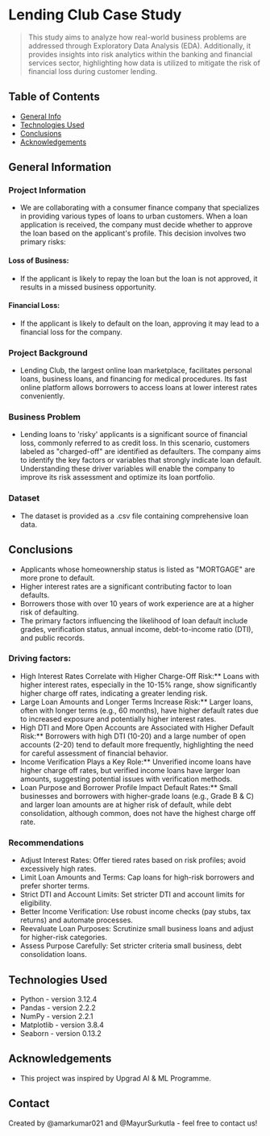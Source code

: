 # Lending Club Case Study
> This study aims to analyze how real-world business problems are addressed through Exploratory Data Analysis (EDA). Additionally, it provides insights into risk analytics within the banking and financial services sector, highlighting how data is utilized to mitigate the risk of financial loss during customer lending.


## Table of Contents
* [General Info](#general-information)
* [Technologies Used](#technologies-used)
* [Conclusions](#conclusions)
* [Acknowledgements](#acknowledgements)

<!-- You can include any other section that is pertinent to your problem -->

## General Information
### Project Information
- We are collaborating with a consumer finance company that specializes in providing various types of loans to urban customers. When a loan application is received, the company must decide whether to approve the loan based on the applicant's profile. This decision involves two primary risks:

#### Loss of Business: 
- If the applicant is likely to repay the loan but the loan is not approved, it results in a missed business opportunity.
#### Financial Loss: 
- If the applicant is likely to default on the loan, approving it may lead to a financial loss for the company.
### Project Background
- Lending Club, the largest online loan marketplace, facilitates personal loans, business loans, and financing for medical procedures. Its fast online platform allows borrowers to access loans at lower interest rates conveniently.
### Business Problem
- Lending loans to 'risky' applicants is a significant source of financial loss, commonly referred to as credit loss. In this scenario, customers labeled as "charged-off" are identified as defaulters. The company aims to identify the key factors or variables that strongly indicate loan default. Understanding these driver variables will enable the company to improve its risk assessment and optimize its loan portfolio.
### Dataset
- The dataset is provided as a .csv file containing comprehensive loan data.

<!-- You don't have to answer all the questions - just the ones relevant to your project. -->

## Conclusions
- Applicants whose homeownership status is listed as "MORTGAGE" are more prone to default.
- Higher interest rates are a significant contributing factor to loan defaults.
- Borrowers those with over 10 years of work experience are at a higher risk of defaulting.
- The primary factors influencing the likelihood of loan default include grades, verification status, annual income, debt-to-income ratio (DTI), and public records.
  

### Driving factors:
- High Interest Rates Correlate with Higher Charge-Off Risk:** Loans with higher interest rates, especially in the 10-15% range, show significantly higher charge off rates, indicating a greater lending risk.
- Large Loan Amounts and Longer Terms Increase Risk:** Larger loans, often with longer terms (e.g., 60 months), have higher default rates due to increased exposure and potentially higher interest rates.
- High DTI and More Open Accounts are Associated with Higher Default Risk:** Borrowers with high DTI (10-20) and a large number of open accounts (2-20) tend to default more frequently, highlighting the need for careful assessment of financial behavior.
- Income Verification Plays a Key Role:** Unverified income loans have higher charge off rates, but verified income loans have larger loan amounts, suggesting potential issues with verification methods.
- Loan Purpose and Borrower Profile Impact Default Rates:** Small businesses and borrowers with higher-grade loans (e.g., Grade B & C) and larger loan amounts are at higher risk of default, while debt consolidation, although common, does not have the highest charge off rate.

### Recommendations
-  Adjust Interest Rates: Offer tiered rates based on risk profiles; avoid excessively high rates.
- Limit Loan Amounts and Terms: Cap loans for high-risk borrowers and prefer shorter terms.
- Strict DTI and Account Limits: Set stricter DTI and account limits for eligibility.
- Better Income Verification: Use robust income checks (pay stubs, tax returns) and automate processes.
- Reevaluate Loan Purposes: Scrutinize small business loans and adjust for higher-risk categories.
- Assess Purpose Carefully: Set stricter criteria small business, debt consolidation loans.


<!-- You don't have to answer all the questions - just the ones relevant to your project. -->


## Technologies Used
- Python - version 3.12.4
- Pandas - version 2.2.2
- NumPy - version 2.2.1
- Matplotlib - version 3.8.4
- Seaborn - version 0.13.2

<!-- As the libraries versions keep on changing, it is recommended to mention the version of library used in this project -->

## Acknowledgements
- This project was inspired by Upgrad AI & ML Programme.


## Contact
Created by @amarkumar021 and @MayurSurkutla - feel free to contact us!


<!-- Optional -->
<!-- ## License -->
<!-- This project is open source and available under the [... License](). -->

<!-- You don't have to include all sections - just the one's relevant to your project -->
